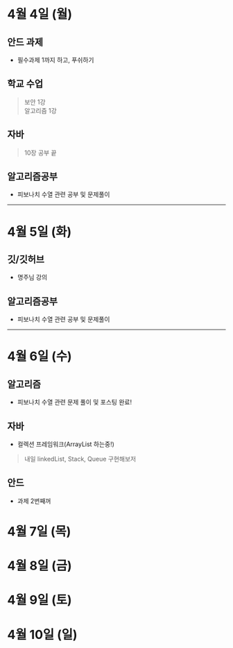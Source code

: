 # 4월 4일 (월)
## 안드 과제
- 필수과제 1까지 하고, 푸쉬하기
## 학교 수업
> 보안 1강  
> 알고리즘 1강  
## 자바
> 10장 공부 끝  
## 알고리즘공부
- 피보나치 수열 관련 공부 및 문제풀이  

----

# 4월 5일 (화)
## 깃/깃허브
- 명주님 강의 
## 알고리즘공부
- 피보나치 수열 관련 공부 및 문제풀이
----

# 4월 6일 (수)
## 알고리즘  
- 피보나치 수열 관련 문제 풀이 및 포스팅 완료!
## 자바
- 컬렉션 프레임워크(ArrayList 하는중!)  
> 내일 linkedList, Stack, Queue 구현해보저
## 안드
- 과제 2번째꺼
# 4월 7일 (목)

# 4월 8일 (금)

# 4월 9일 (토)

# 4월 10일 (일)
